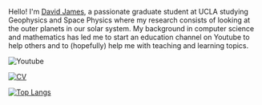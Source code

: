 Hello! I'm [David James](https://da-james.github.io/), a passionate graduate student at UCLA studying Geophysics and Space Physics where my research consists of looking at the outer planets in our solar system. My background in computer science and mathematics has led me to start an education channel on Youtube to help others and to (hopefully) help me with teaching and learning topics.

<img alt="Youtube" src="https://img.shields.io/badge/<handle>%20-%23FF0000.svg?&style=for-the-badge&logo=YouTube&logoColor=white"/>

<!--
Here are some ideas to get you started:

- 🔭 I’m currently working on ...
- 🌱 I’m currently learning ...
- 👯 I’m looking to collaborate on ...
- 🤔 I’m looking for help with ...
- 💬 Ask me about ...
- 📫 How to reach me: ...
- 😄 Pronouns: ...
- ⚡ Fun fact: ...
-->

[![CV](https://github-readme-stats-six-iota.vercel.app/api/pin/?username=da-james&repo=James_David_CV&theme=gotham)](https://github.com/da-james/James_David_CV/blob/master/James_David_CV.pdf)

[![Top Langs](https://github-readme-stats-six-iota.vercel.app/api/top-langs/?username=da-james&layout=compact&theme=gotham&exclude_repo=github-readme-stats,da-james.github.io,stay-active-la,gisworkshop,temperature-recorder,datafest2018,dataFest2019,muscleBot,approxamania,Emacs-init.el,James_David_CV)]()
